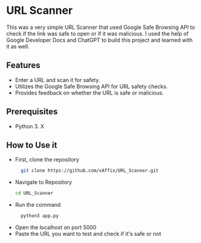 # URL Scanner
This was a very simple URL Scanner that used Google Safe Browsing API to check if the link was safe to open or if it was malicious. I used the help of Google Developer Docs and ChatGPT to build this project and learned with it as well.

## Features

- Enter a URL and scan it for safety.
- Utilizes the Google Safe Browsing API for URL safety checks.
- Provides feedback on whether the URL is safe or malicious.

## Prerequisites 
- Python 3. X

## How to Use it
- First, clone the repository
  ```bash
    git clone https://github.com/xAffix/URL_Scanner.git
- Navigate to Repository
  ```bash
  cd URL_Scanner
- Run the command
  ```bash
    python3 app.py
- Open the localhost on port 5000
- Paste the URL you want to test and check if it's safe or not
